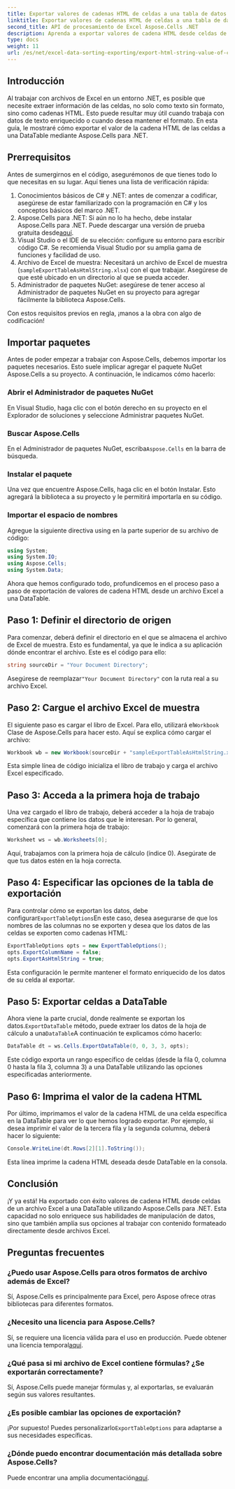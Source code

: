 ```yaml
---
title: Exportar valores de cadenas HTML de celdas a una tabla de datos en Excel
linktitle: Exportar valores de cadenas HTML de celdas a una tabla de datos en Excel
second_title: API de procesamiento de Excel Aspose.Cells .NET
description: Aprenda a exportar valores de cadena HTML desde celdas de Excel a una DataTable usando Aspose.Cells para .NET en un sencillo tutorial paso a paso.
type: docs
weight: 11
url: /es/net/excel-data-sorting-exporting/export-html-string-value-of-cells-to-datatable-in-excel/
---
```

## Introducción

Al trabajar con archivos de Excel en un entorno .NET, es posible que necesite extraer información de las celdas, no solo como texto sin formato, sino como cadenas HTML. Esto puede resultar muy útil cuando trabaja con datos de texto enriquecido o cuando desea mantener el formato. En esta guía, le mostraré cómo exportar el valor de la cadena HTML de las celdas a una DataTable mediante Aspose.Cells para .NET. 

## Prerrequisitos

Antes de sumergirnos en el código, asegurémonos de que tienes todo lo que necesitas en su lugar. Aquí tienes una lista de verificación rápida:

1. Conocimientos básicos de C# y .NET: antes de comenzar a codificar, asegúrese de estar familiarizado con la programación en C# y los conceptos básicos del marco .NET.
2.  Aspose.Cells para .NET: Si aún no lo ha hecho, debe instalar Aspose.Cells para .NET. Puede descargar una versión de prueba gratuita desde[aquí](https://releases.aspose.com/).
3. Visual Studio o el IDE de su elección: configure su entorno para escribir código C#. Se recomienda Visual Studio por su amplia gama de funciones y facilidad de uso.
4. Archivo de Excel de muestra: Necesitará un archivo de Excel de muestra (`sampleExportTableAsHtmlString.xlsx`) con el que trabajar. Asegúrese de que esté ubicado en un directorio al que se pueda acceder.
5. Administrador de paquetes NuGet: asegúrese de tener acceso al Administrador de paquetes NuGet en su proyecto para agregar fácilmente la biblioteca Aspose.Cells.

Con estos requisitos previos en regla, ¡manos a la obra con algo de codificación!

## Importar paquetes

Antes de poder empezar a trabajar con Aspose.Cells, debemos importar los paquetes necesarios. Esto suele implicar agregar el paquete NuGet Aspose.Cells a su proyecto. A continuación, le indicamos cómo hacerlo:

### Abrir el Administrador de paquetes NuGet

En Visual Studio, haga clic con el botón derecho en su proyecto en el Explorador de soluciones y seleccione Administrar paquetes NuGet.

### Buscar Aspose.Cells

 En el Administrador de paquetes NuGet, escriba`Aspose.Cells` en la barra de búsqueda.

### Instalar el paquete

Una vez que encuentre Aspose.Cells, haga clic en el botón Instalar. Esto agregará la biblioteca a su proyecto y le permitirá importarla en su código.

### Importar el espacio de nombres

Agregue la siguiente directiva using en la parte superior de su archivo de código:

```csharp
using System;
using System.IO;
using Aspose.Cells;
using System.Data;
```

Ahora que hemos configurado todo, profundicemos en el proceso paso a paso de exportación de valores de cadena HTML desde un archivo Excel a una DataTable. 

## Paso 1: Definir el directorio de origen

Para comenzar, deberá definir el directorio en el que se almacena el archivo de Excel de muestra. Esto es fundamental, ya que le indica a su aplicación dónde encontrar el archivo. Este es el código para ello:

```csharp
string sourceDir = "Your Document Directory";
```

 Asegúrese de reemplazar`"Your Document Directory"` con la ruta real a su archivo Excel.

## Paso 2: Cargue el archivo Excel de muestra

 El siguiente paso es cargar el libro de Excel. Para ello, utilizará el`Workbook` Clase de Aspose.Cells para hacer esto. Aquí se explica cómo cargar el archivo:

```csharp
Workbook wb = new Workbook(sourceDir + "sampleExportTableAsHtmlString.xlsx");
```

Esta simple línea de código inicializa el libro de trabajo y carga el archivo Excel especificado.

## Paso 3: Acceda a la primera hoja de trabajo

Una vez cargado el libro de trabajo, deberá acceder a la hoja de trabajo específica que contiene los datos que le interesan. Por lo general, comenzará con la primera hoja de trabajo:

```csharp
Worksheet ws = wb.Worksheets[0];
```

Aquí, trabajamos con la primera hoja de cálculo (índice 0). Asegúrate de que tus datos estén en la hoja correcta.

## Paso 4: Especificar las opciones de la tabla de exportación

Para controlar cómo se exportan los datos, debe configurar`ExportTableOptions`En este caso, desea asegurarse de que los nombres de las columnas no se exporten y desea que los datos de las celdas se exporten como cadenas HTML:

```csharp
ExportTableOptions opts = new ExportTableOptions();
opts.ExportColumnName = false;
opts.ExportAsHtmlString = true;
```

Esta configuración le permite mantener el formato enriquecido de los datos de su celda al exportar.

## Paso 5: Exportar celdas a DataTable

 Ahora viene la parte crucial, donde realmente se exportan los datos.`ExportDataTable` método, puede extraer los datos de la hoja de cálculo a una`DataTable`A continuación te explicamos cómo hacerlo:

```csharp
DataTable dt = ws.Cells.ExportDataTable(0, 0, 3, 3, opts);
```

Este código exporta un rango específico de celdas (desde la fila 0, columna 0 hasta la fila 3, columna 3) a una DataTable utilizando las opciones especificadas anteriormente.

## Paso 6: Imprima el valor de la cadena HTML

Por último, imprimamos el valor de la cadena HTML de una celda específica en la DataTable para ver lo que hemos logrado exportar. Por ejemplo, si desea imprimir el valor de la tercera fila y la segunda columna, deberá hacer lo siguiente:

```csharp
Console.WriteLine(dt.Rows[2][1].ToString());
```

Esta línea imprime la cadena HTML deseada desde DataTable en la consola. 

## Conclusión 

¡Y ya está! Ha exportado con éxito valores de cadena HTML desde celdas de un archivo Excel a una DataTable utilizando Aspose.Cells para .NET. Esta capacidad no solo enriquece sus habilidades de manipulación de datos, sino que también amplía sus opciones al trabajar con contenido formateado directamente desde archivos Excel. 

## Preguntas frecuentes

### ¿Puedo usar Aspose.Cells para otros formatos de archivo además de Excel?  
Sí, Aspose.Cells es principalmente para Excel, pero Aspose ofrece otras bibliotecas para diferentes formatos.

### ¿Necesito una licencia para Aspose.Cells?  
 Sí, se requiere una licencia válida para el uso en producción. Puede obtener una licencia temporal[aquí](https://purchase.aspose.com/temporary-license/).

### ¿Qué pasa si mi archivo de Excel contiene fórmulas? ¿Se exportarán correctamente?  
Sí, Aspose.Cells puede manejar fórmulas y, al exportarlas, se evaluarán según sus valores resultantes.

### ¿Es posible cambiar las opciones de exportación?  
 ¡Por supuesto! Puedes personalizarlo`ExportTableOptions` para adaptarse a sus necesidades específicas.

### ¿Dónde puedo encontrar documentación más detallada sobre Aspose.Cells?  
 Puede encontrar una amplia documentación[aquí](https://reference.aspose.com/cells/net/).